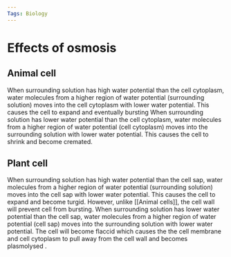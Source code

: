 ```yaml
---
Tags: Biology
---
```

# Effects of osmosis
## Animal cell
When surrounding solution has high water potential than the cell cytoplasm, water molecules from a higher region of water potential (surrounding solution) moves into the cell cytoplasm with lower water potential. This causes the cell to expand and eventually bursting
When surrounding solution has lower water potential than the cell cytoplasm, water molecules from a higher region of water potential (cell cytoplasm) moves into the surrounding solution with lower water potential. This causes the cell to shrink and become cremated.
## Plant cell
When surrounding solution has high water potential than the cell sap, water molecules from a higher region of water potential (surrounding solution) moves into the cell sap with lower water potential. This causes the cell to expand and become turgid. However, unlike [[Animal cells]], the cell wall will prevent cell from bursting.
When surrounding solution has lower water potential than the cell sap, water molecules from a higher region of water potential (cell sap) moves into the surrounding solution with lower water potential. The cell will become flaccid which causes the the cell membrane and cell cytoplasm to pull away from the cell wall and becomes plasmolysed .